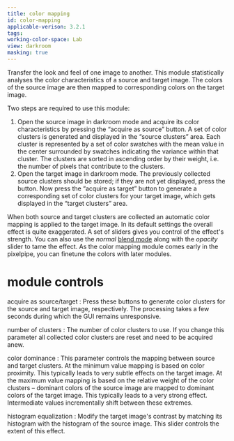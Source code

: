 ```yaml
---
title: color mapping
id: color-mapping
applicable-verison: 3.2.1
tags: 
working-color-space: Lab 
view: darkroom
masking: true
---
```


Transfer the look and feel of one image to another. This module statistically analyses the color characteristics of a source and target image. The colors of the source image are then mapped to corresponding colors on the target image.

Two steps are required to use this module:

1. Open the source image in darkroom mode and acquire its color characteristics by pressing the “acquire as source” button. A set of color clusters is generated and displayed in the “source clusters” area. Each cluster is represented by a set of color swatches with the mean value in the center surrounded by swatches indicating the variance within that cluster. The clusters are sorted in ascending order by their weight, i.e. the number of pixels that contribute to the clusters.
1. Open the target image in darkroom mode. The previously collected source clusters should be stored; if they are not yet displayed, press the button. Now press the “acquire as target” button to generate a corresponding set of color clusters for your target image, which gets displayed in the “target clusters” area.

When both source and target clusters are collected an automatic color mapping is applied to the target image. In its default settings the overall effect is quite exaggerated. A set of sliders gives you control of the effect's strength. You can also use the _normal_ [blend mode](../../darkroom/masking-and-blending/blend-modes.md) along with the _opacity_ slider to tame the effect. As the color mapping module comes early in the pixelpipe, you can finetune the colors with later modules.

# module controls

acquire as source/target
: Press these buttons to generate color clusters for the source and target image, respectively. The processing takes a few seconds during which the GUI remains unresponsive.

number of clusters
: The number of color clusters to use. If you change this parameter all collected color clusters are reset and need to be acquired anew.

color dominance
: This parameter controls the mapping between source and target clusters. At the minimum value mapping is based on color proximity. This typically leads to very subtle effects on the target image. At the maximum value mapping is based on the relative weight of the color clusters – dominant colors of the source image are mapped to dominant colors of the target image. This typically leads to a very strong effect. Intermediate values incrementally shift between these extremes.

histogram equalization
: Modify the target image's contrast by matching its histogram with the histogram of the source image. This slider controls the extent of this effect.
